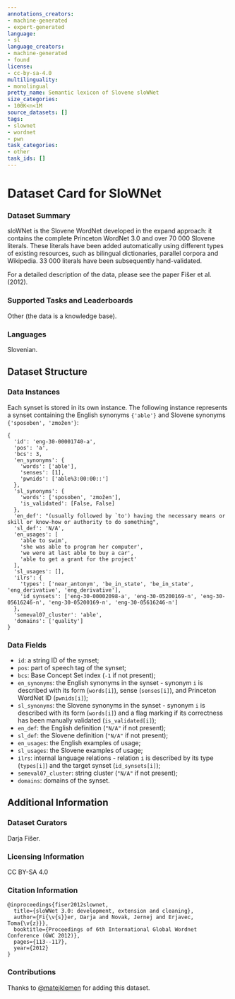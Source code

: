```yaml
---
annotations_creators:
- machine-generated
- expert-generated
language:
- sl
language_creators:
- machine-generated
- found
license:
- cc-by-sa-4.0
multilinguality:
- monolingual
pretty_name: Semantic lexicon of Slovene sloWNet
size_categories:
- 100K<n<1M
source_datasets: []
tags:
- slownet
- wordnet
- pwn
task_categories:
- other
task_ids: []
---
```


# Dataset Card for SloWNet

### Dataset Summary

sloWNet is the Slovene WordNet developed in the expand approach: it contains the complete Princeton WordNet 3.0 and over 70 000 Slovene literals. These literals have been added automatically using different types of existing resources, such as bilingual dictionaries, parallel corpora and Wikipedia. 33 000 literals have been subsequently hand-validated.

For a detailed description of the data, please see the paper Fišer et al. (2012).

### Supported Tasks and Leaderboards

Other (the data is a knowledge base).

### Languages

Slovenian.

## Dataset Structure

### Data Instances

Each synset is stored in its own instance. The following instance represents a synset containing the English synonyms `{'able'}` and Slovene synonyms `{'sposoben', 'zmožen'}`:
```
{
  'id': 'eng-30-00001740-a',
  'pos': 'a',
  'bcs': 3,
  'en_synonyms': {
    'words': ['able'],
    'senses': [1],
    'pwnids': ['able%3:00:00::']
  },
  'sl_synonyms': {
    'words': ['sposoben', 'zmožen'],
    'is_validated': [False, False]
  },
  'en_def': "(usually followed by `to') having the necessary means or skill or know-how or authority to do something",
  'sl_def': 'N/A',
  'en_usages': [
    'able to swim', 
    'she was able to program her computer',
    'we were at last able to buy a car',
    'able to get a grant for the project'
  ],
  'sl_usages': [],
  'ilrs': {
    'types': ['near_antonym', 'be_in_state', 'be_in_state', 'eng_derivative', 'eng_derivative'], 
    'id_synsets': ['eng-30-00002098-a', 'eng-30-05200169-n', 'eng-30-05616246-n', 'eng-30-05200169-n', 'eng-30-05616246-n']
  }, 
  'semeval07_cluster': 'able', 
  'domains': ['quality']
}
```

### Data Fields

- `id`: a string ID of the synset;  
- `pos`: part of speech tag of the synset;
- `bcs`: Base Concept Set index (`-1` if not present);  
- `en_synonyms`: the English synonyms in the synset - synonym `i` is described with its form (`words[i]`), sense (`senses[i]`), and Princeton WordNet ID (`pwnids[i]`);  
- `sl_synonyms`: the Slovene synonyms in the synset - synonym `i` is described with its form (`words[i]`) and a flag marking if its correctness has been manually validated (`is_validated[i]`);
- `en_def`: the English definition (`"N/A"` if not present);  
- `sl_def`: the Slovene definition (`"N/A"` if not present);  
- `en_usages`: the English examples of usage;
- `sl_usages`: the Slovene examples of usage;  
- `ilrs`: internal language relations - relation `i` is described by its type (`types[i]`) and the target synset (`id_synsets[i]`);  
- `semeval07_cluster`: string cluster (`"N/A"` if not present);  
- `domains`: domains of the synset.

## Additional Information

### Dataset Curators

Darja Fišer.

### Licensing Information

CC BY-SA 4.0

### Citation Information

```
@inproceedings{fiser2012slownet,
  title={sloWNet 3.0: development, extension and cleaning},
  author={Fi{\v{s}}er, Darja and Novak, Jernej and Erjavec, Toma{\v{z}}},
  booktitle={Proceedings of 6th International Global Wordnet Conference (GWC 2012)},
  pages={113--117},
  year={2012}
}
```

### Contributions

Thanks to [@matejklemen](https://github.com/matejklemen) for adding this dataset.
